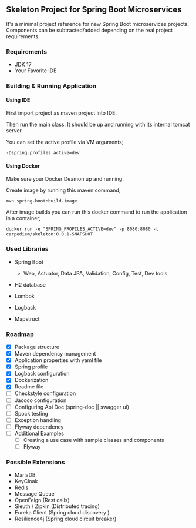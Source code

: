 ## Skeleton Project for Spring Boot Microservices

It's a minimal project reference for new Spring Boot microservices projects.
Components can be subtracted/added depending on the real project requirements.

### Requirements

- JDK 17 
- Your Favorite IDE

### Building & Running Application

#### Using IDE 

First import project as maven project into IDE.

Then run the main class. It should be up and running with its internal tomcat server.

You can set the active profile via VM arguments;
```shell
-Dspring.profiles.active=dev
```

#### Using Docker
Make sure your Docker Deamon up and running.

Create image by running this maven command;
```shell
mvn spring-boot:build-image
```

After image builds you can run this docker command to run the application in a container;
```shell
docker run -e "SPRING_PROFILES_ACTIVE=dev" -p 8080:8080 -t carpediem/skeleton:0.0.1-SNAPSHOT
```

### Used Libraries

- Spring Boot

  - Web, Actuator, Data JPA, Validation, Config, Test, Dev tools
- H2 database
- Lombok
- Logback
- Mapstruct

### Roadmap

- [x] Package structure
- [x] Maven dependency management
- [x] Application properties with yaml file
- [x] Spring profile
- [x] Logback configuration
- [x] Dockerization
- [x] Readme file
- [ ] Checkstyle configuration
- [ ] Jacoco configuration
- [ ] Configuring Api Doc (spring-doc || swagger ui)
- [ ] Spock testing
- [ ] Exception handling
- [ ] Flyway dependency
- [ ] Additional Examples
  - [ ] Creating a use case with sample classes and components
  - [ ] Flyway

### Possible Extensions

- MariaDB
- KeyCloak
- Redis 
- Message Queue 
- OpenFeign (Rest calls)
- Sleuth / Zipkin (Distributed tracing)
- Eureka Client (Spring cloud discovery )
- Resilience4j (Spring cloud circuit breaker)